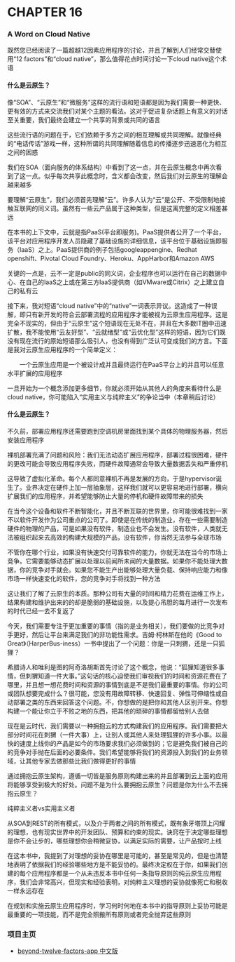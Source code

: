 # CHAPTER 16
### A Word on Cloud Native

既然您已经阅读了一篇超越12因素应用程序的讨论，并且了解到人们经常交替使用“12 factors”和“cloud native”，那么值得花点时间讨论一下cloud native这个术语

#### 什么是云原生？

像“SOA”、“云原生”和“微服务”这样的流行语和短语都是因为我们需要一种更快、更有效的方式来交流我们对某个主题的看法。这对于促进复杂话题上有意义的对话至关重要，我们最终会建立一个共享的背景或共同的语言

这些流行语的问题在于，它们依赖于多方之间的相互理解或共同理解。就像经典的“电话传话”游戏一样，这种所谓的共同理解随着信息的传播逐步迅速恶化为相互之间的困惑

我们在SOA（面向服务的体系结构）中看到了这一点，并在云原生概念中再次看到了这一点。似乎每次共享此概念时，含义都会改变，然后我们对云原生的理解会越来越多

要理解“云原生”，我们必须首先理解“云”。许多人认为“云”是公开、不受限制地接触互联网的同义词。虽然有一些云产品属于这种类型，但是这离完整的定义相差甚远


在本书的上下文中，云就是指PaaS(平台即服务)。PaaS提供者公开了一个平台，该平台对应用程序开发人员隐藏了基础设施的详细信息，该平台位于基础设施即服务（IaaS）之上。PaaS提供商的例子包括googleappengine、Redhat openshift、Pivotal Cloud Foundry、Heroku、AppHarbor和Amazon AWS

关键的一点是，云不一定是public的同义词，企业程序也可以运行在自己的数据中心、在自己的IaaS之上或在第三方IaaS提供商（如VMware或Citrix）之上建立自己的私有云

接下来，我对短语“cloud native”中的“native”一词表示异议。这造成了一种误解，即只有新开发的符合云部署流程的应用程序才能被视为云原生应用程序。这是完全不现实的，但由于“云原生”这个短语现在无处不在，并且在大多数IT圈中迅速扩散，我不能使用“云友好型”、“云就绪型”或“云优化型”这样的短语，因为它们既没有现在流行的原始短语那么吸引人，也没有得到广泛认可变成我们的方言。下面是我对云原生应用程序的一个简单定义：

&ensp;&ensp;&ensp;&ensp;一个云原生应用是一个被设计成并且最终运行在PaaS平台上的并且可以任意水平扩展的应用程序

一旦开始为一个概念添加更多细节，你就必须开始从其他人的角度来看待什么是cloud native，你可能陷入“实用主义与纯粹主义”的争论当中（本章稍后讨论）

#### 什么是云原生？

不久前，部署应用程序还需要跑到空调机房里面找到某个具体的物理服务器，然后安装应用程序

裸机部署充满了问题和风险：我们无法动态扩展应用程序，部署过程很困难，硬件的更改可能会导致应用程序失败，而硬件故障通常会导致大量数据丢失和严重停机

这导致了虚拟化革命。每个人都同意裸机不再是发展的方向，于是hypervisor诞生了。业界决定在硬件上加一层抽象层，这样我们就可以更容易地进行部署，横向扩展我们的应用程序，并希望能够防止大量的停机和硬件故障带来的损失

在当今这个设备和软件不断智能化，并且不断互联的世界里，你可能很难找到一家不以软件开发作为公司重点的公司了。即使是在传统的制造业，存在一些需要制造硬件的物理的产品，可是如果没有软件，制造业也不会发生。没有软件，人类就无法被组织起来去高效的构建大规模的产品，没有软件，你当然无法参与全球市场

不管你在哪个行业，如果没有快速交付可靠软件的能力，你就无法在当今的市场上竞争。它需要能够动态扩展以处理以前闻所未闻的大量数据。如果你不能处理大数据，你的竞争对手就会。如果您不能生产出能够处理大量负载、保持响应能力和像市场一样快速变化的软件，您的竞争对手将找到一种方法

这让我们了解了云原生的本质。那种公司有大量的时间和精力花费在运维工作上，结果构建和维护出来的的却是脆弱的基础设施，以及提心吊胆的每月进行一次发布的时代已经一去不复返了

今天，我们需要专注于更加重要的事情（指的是业务相关），我们要做的比竞争对手更好，然后让平台来满足我们的非功能性需求。吉姆·柯林斯在他的《Good to Great》（HarperBus-iness）一书中提出了一个问题：你是一只刺猬，还是一只狐狸？

希腊诗人和唯利是图的阿奇洛胡斯首先讨论了这个概念，他说：“狐狸知道很多事情，但刺猬知道一件大事。”这句话的核心迫使我们审视我们的时间和资源花费在了哪里，并且想一想花费时间和资源的事情到底是不是我们最重要的事情。你的公司或团队想要完成什么？很可能，您没有用故障转移、快速回复、弹性可伸缩性或自动部署之类的东西来回答这个问题。不，你想做的是把你和其他人区别开来。你想构建一个能让你立于不败之地的东西，把其他的琐碎的事情都留给别人去做

现在是云时代，我们需要以一种拥抱云的方式构建我们的应用程序。我们需要把大部分时间花在刺猬（一件大事）上，让别人或其他人来处理狐狸的许多小事。以最快的速度上线你的产品是如今的市场要求我们必须做到的；它是避免我们被自己的的竞争对手抛在后面的必要条件。我们希望能够将我们的资源投入到我们的业务领域，让其他专家去做那些比我们做得更好的事情

通过拥抱云原生架构，遵循一切皆是服务原则构建出来的并且部署到云上面的应用将能够享受到极大的好处。问题不是为什么要拥抱云原生？问题是你为什么不去拥抱云原生？

纯粹主义者vs实用主义者

从SOA到REST的所有模式，以及介于两者之间的所有模式，既有象牙塔顶上闪耀的理想，也有现实世界中的开发团队、预算和约束的现实。诀窍在于决定哪些理想是你不会让步的，哪些理想你会稍微妥协，以满足实际的需要，让产品按时上线

在这本书中，我提到了对理想的妥协在哪里是可能的，甚至是常见的，但是也清楚地表明了依据我们的经验哪些地方是不能妥协的。最终决定权在于你，如果我们创建的每个应用程序都是一个从未违反本书中任何一条指导原则的纯云原生应用程序，我们会非常高兴，但现实和经验表明，对纯粹主义理想的妥协就像死亡和税收一样永远存在

在规划和实施云原生应用程序时，学习何时何地在本书中的指导原则上妥协可能是最重要的一项技能，而不是完全照搬所有原则或者完全抛弃这些原则

### 项目主页
* [beyond-twelve-factors-app 中文版](../README.md)
